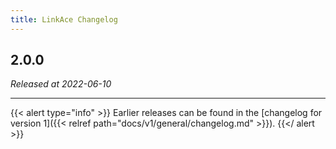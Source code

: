 ```yaml
---
title: LinkAce Changelog
---
```


## 2.0.0

_Released at 2022-06-10_

---

{{< alert type="info" >}}
Earlier releases can be found in the [changelog for version 1]({{< relref path="docs/v1/general/changelog.md" >}}).
{{</ alert >}}
